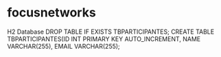 # focusnetworks
H2 Database
DROP TABLE IF EXISTS TBPARTICIPANTES;
CREATE TABLE TBPARTICIPANTES(ID INT PRIMARY KEY AUTO_INCREMENT, NAME VARCHAR(255), EMAIL VARCHAR(255);

